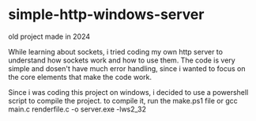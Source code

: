 # simple-http-windows-server
old project made in 2024

  While learning about sockets, i tried coding my own http server to understand how sockets work and how to use them.
The code is very simple and dosen't have much error handling, since i wanted to focus on the core elements that make the code work.

  Since i was coding this project on windows, i decided to use a powershell script to compile the project.
to compile it, run the make.ps1 file or gcc main.c renderfile.c -o server.exe -lws2_32
